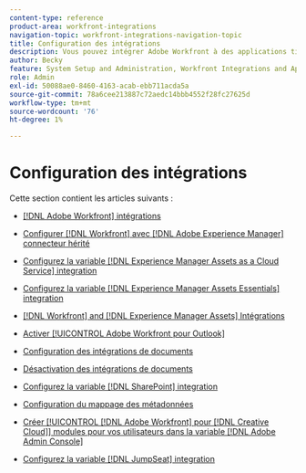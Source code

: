 ```yaml
---
content-type: reference
product-area: workfront-integrations
navigation-topic: workfront-integrations-navigation-topic
title: Configuration des intégrations
description: Vous pouvez intégrer Adobe Workfront à des applications tierces. Les intégrations peuvent étendre l’utilité de Workfront et l’adapter aux besoins de votre entreprise.
author: Becky
feature: System Setup and Administration, Workfront Integrations and Apps
role: Admin
exl-id: 50088ae0-8460-4163-acab-ebb711acda5a
source-git-commit: 78a6cee213887c72aedc14bbb4552f28fc27625d
workflow-type: tm+mt
source-wordcount: '76'
ht-degree: 1%

---
```


# Configuration des intégrations

Cette section contient les articles suivants :

* [[!DNL Adobe Workfront] intégrations](../../administration-and-setup/configure-integrations/workfront-integrations-1.md)
* [Configurer [!DNL Workfront] avec [!DNL Adobe Experience Manager] connecteur hérité](../../administration-and-setup/configure-integrations/configure-workfront-aem.md)
* [Configurez la variable [!DNL Experience Manager Assets as a Cloud Service] integration](../../administration-and-setup/configure-integrations/configure-aacs-integration.md)
* [Configurez la variable [!DNL Experience Manager Assets Essentials] integration](../../documents/adobe-workfront-for-experience-manager-assets-essentials/setup-asset-essentials.md)
* [[!DNL Workfront] and [!DNL Experience Manager Assets] Intégrations](../../documents/workfront-and-experience-manager-integrations/wf-experience-manager-integrations.md)
* [Activer [!UICONTROL Adobe Workfront pour Outlook]](../../administration-and-setup/configure-integrations/enable-workfront-for-outlook.md)
* [Configuration des intégrations de documents](../../administration-and-setup/configure-integrations/configure-document-integrations.md)
* [Désactivation des intégrations de documents](../../administration-and-setup/configure-integrations/disable-document-integrations.md)
* [Configurez la variable [!DNL SharePoint] integration](../../administration-and-setup/configure-integrations/configure-sharepoint-integration.md)
* [Configuration du mappage des métadonnées](../../administration-and-setup/configure-integrations/set-up-metadata-mapping.md)
* [Créer [!UICONTROL [!DNL Adobe Workfront] pour [!DNL Creative Cloud]] modules pour vos utilisateurs dans la variable [!DNL Adobe Admin Console]](/help/quicksilver/administration-and-setup/configure-integrations/create-plugin-only-packages.md)

  <!--
  <li data-mc-conditions="QuicksilverOrClassic.Draft mode"><a href="../../administration-and-setup/configure-integrations/create-oauth-application.md" class="MCXref xref" xrefformat="{para}">Create OAuth2 applications for Workfront integrations</a> </li>
  -->

  <!--
  <li data-mc-conditions="QuicksilverOrClassic.Draft mode"><a href="../../administration-and-setup/configure-integrations/manage-custom-oauth2-apps.md" class="MCXref xref" xrefformat="{para}">View and manage custom OAuth2 applications</a> </li>
  -->

* [Configurez la variable [!DNL JumpSeat] integration](/help/quicksilver/administration-and-setup/configure-integrations/configure-jumpseat.md)
